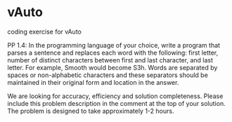 # vAuto
coding exercise for vAuto

PP 1.4: In the programming language of your choice, write a program that parses a sentence and replaces each word with the following: first letter, number of distinct characters between first and last character, and last letter.  For example, Smooth would become S3h.  Words are separated by spaces or non-alphabetic characters and these separators should be maintained in their original form and location in the answer.

 

We are looking for accuracy, efficiency and solution completeness. Please include this problem description in the comment at the top of your solution.  The problem is designed to take approximately 1-2 hours.
